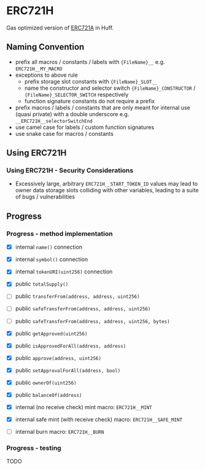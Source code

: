# ERC721H

Gas optimized version of [ERC721A](https://github.com/chiru-labs/ERC721a) in
Huff.

## Naming Convention
- prefix all macros / constants / labels with `{FileName}__` e.g. `ERC721H__MY_MACRO`
- exceptions to above rule
  - prefix storage slot constants with `{FileName}_SLOT__`
  - name the constructor and selector switch `{FileName}_CONSTRUCTOR` / `{FileName}_SELECTOR_SWITCH` respectively
  - function signature constants do not require a prefix
- prefix macros / labels / constants that are only meant for internal use (quasi
  private) with a double underscore e.g. `__ERC721H__selectorSwitchEnd`
- use camel case for labels / custom function signatures
- use snake case for macros / constants

## Using ERC721H
### Using ERC721H - Security Considerations
- Excessively large, arbitrary `ERC721H__START_TOKEN_ID` values may lead to
  owner data storage slots colliding with other variables, leading to a suite of
  bugs / vulnerabilities

## Progress

### Progress - method implementation
- [x] internal `name()` connection
- [x] internal `symbol()` connection
- [x] internal `tokenURI(uint256)` connection

- [x] public `totalSupply()`
- [ ] public `transferFrom(address, address, uint256)`
- [ ] public `safeTransferFrom(address, address, uint256)`
- [ ] public `safeTransferFrom(address, address, uint256, bytes)`
- [x] public `getApproved(uint256)`
- [x] public `isApprovedForAll(address, address)`
- [x] public `approve(address, uint256)`
- [x] public `setApprovalForAll(address, bool)`
- [x] public `ownerOf(uint256)`
- [x] public `balanceOf(address)`

- [x] internal (no receive check) mint macro: `ERC721H__MINT`
- [x] internal safe mint (with receive check) macro: `ERC721H__SAFE_MINT`
- [ ] internal burn macro: `ERC721H__BURN`

### Progress - testing
TODO
